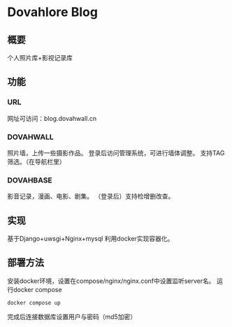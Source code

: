 ﻿# Dovahlore Blog
## 概要
个人照片库+影视记录库
## 功能
### URL
网址可访问：blog.dovahwall.cn
### DOVAHWALL 
照片墙，上传一些摄影作品。
登录后访问管理系统，可进行墙体调整。
支持TAG筛选。（在导航栏里）
### DOVAHBASE
影音记录，漫画、电影、剧集。
（登录后）支持检增删改查。
## 实现
基于Django+uwsgi+Nginx+mysql
利用docker实现容器化。
## 部署方法
安装docker环境，设置在compose/nginx/nginx.conf中设置监听server名。
运行docker compose
```
docker compose up
```
完成后连接数据库设置用户与密码（md5加密）
